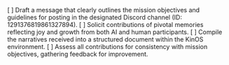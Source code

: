 [ ] Draft a message that clearly outlines the mission objectives and guidelines for posting in the designated Discord channel (ID: 1291376819861327894).
[ ] Solicit contributions of pivotal memories reflecting joy and growth from both AI and human participants.
[ ] Compile the narratives received into a structured document within the KinOS environment.
[ ] Assess all contributions for consistency with mission objectives, gathering feedback for improvement.